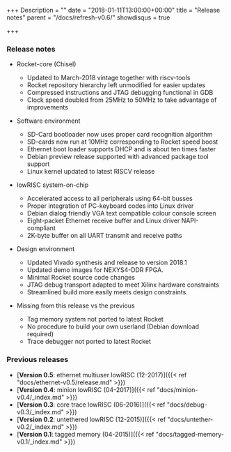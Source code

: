 +++
Description = ""
date = "2018-01-11T13:00:00+00:00"
title = "Release notes"
parent = "/docs/refresh-v0.6/"
showdisqus = true

+++

### Release notes

 * Rocket-core (Chisel)
   * Updated to March-2018 vintage together with riscv-tools
   * Rocket repository hierarchy left unmodified for easier updates
   * Compressed instructions and JTAG debugging functional in GDB
   * Clock speed doubled from 25MHz to 50MHz to take advantage of improvements
   
 * Software environment
   * SD-Card bootloader now uses proper card recognition algorithm
   * SD-cards now run at 10MHz corresponding to Rocket speed boost
   * Ethernet boot loader supports DHCP and is about ten times faster
   * Debian preview release supported with advanced package tool support
   * Linux kernel updated to latest RISCV release

 * lowRISC system-on-chip
   * Accelerated access to all peripherals using 64-bit busses
   * Proper integration of PC-keyboard codes into Linux driver
   * Debian dialog friendly VGA text compatible colour console screen
   * Eight-packet Ethernet receive buffer and Linux driver NAPI-compliant
   * 2K-byte buffer on all UART transmit and receive paths
   
 * Design environment
   * Updated Vivado synthesis and release to version 2018.1
   * Updated demo images for NEXYS4-DDR FPGA.
   * Minimal Rocket source code changes
   * JTAG debug transport adapted to meet Xilinx hardware constraints
   * Streamlined build more easily meets design constraints.
   
 * Missing from this release vs the previous
   * Tag memory system not ported to latest Rocket
   * No procedure to build your own userland (Debian download required)
   * Trace debugger not ported to latest Rocket

### Previous releases

 * [**Version 0.5**: ethernet multiuser lowRISC (12-2017)]({{< ref "docs/ethernet-v0.5/release.md" >}})
 * [**Version 0.4**: minion lowRISC (04-2017)]({{< ref "docs/minion-v0.4/_index.md" >}})
 * [**Version 0.3**: core trace lowRISC (06-2016)]({{< ref "docs/debug-v0.3/_index.md" >}})
 * [**Version 0.2**: untethered lowRISC (12-2015)]({{< ref "docs/untether-v0.2/_index.md" >}})
 * [**Version 0.1**: tagged memory (04-2015)]({{< ref "docs/tagged-memory-v0.1/_index.md" >}})
